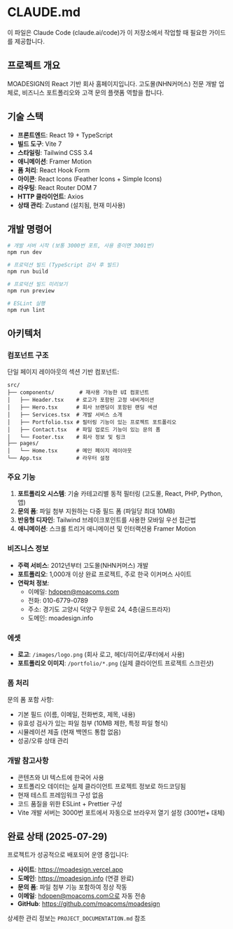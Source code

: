 # CLAUDE.md

이 파일은 Claude Code (claude.ai/code)가 이 저장소에서 작업할 때 필요한 가이드를 제공합니다.

## 프로젝트 개요

MOADESIGN의 React 기반 회사 홈페이지입니다. 고도몰(NHN커머스) 전문 개발 업체로, 비즈니스 포트폴리오와 고객 문의 플랫폼 역할을 합니다.

## 기술 스택

- **프론트엔드**: React 19 + TypeScript
- **빌드 도구**: Vite 7
- **스타일링**: Tailwind CSS 3.4
- **애니메이션**: Framer Motion
- **폼 처리**: React Hook Form
- **아이콘**: React Icons (Feather Icons + Simple Icons)
- **라우팅**: React Router DOM 7
- **HTTP 클라이언트**: Axios
- **상태 관리**: Zustand (설치됨, 현재 미사용)

## 개발 명령어

```bash
# 개발 서버 시작 (보통 3000번 포트, 사용 중이면 3001번)
npm run dev

# 프로덕션 빌드 (TypeScript 검사 후 빌드)
npm run build

# 프로덕션 빌드 미리보기
npm run preview

# ESLint 실행
npm run lint
```

## 아키텍처

### 컴포넌트 구조
단일 페이지 레이아웃의 섹션 기반 컴포넌트:

```
src/
├── components/        # 재사용 가능한 UI 컴포넌트
│   ├── Header.tsx    # 로고가 포함된 고정 네비게이션
│   ├── Hero.tsx      # 회사 브랜딩이 포함된 랜딩 섹션
│   ├── Services.tsx  # 개발 서비스 소개
│   ├── Portfolio.tsx # 필터링 기능이 있는 프로젝트 포트폴리오
│   ├── Contact.tsx   # 파일 업로드 기능이 있는 문의 폼
│   └── Footer.tsx    # 회사 정보 및 링크
├── pages/
│   └── Home.tsx      # 메인 페이지 레이아웃
└── App.tsx           # 라우터 설정
```

### 주요 기능

1. **포트폴리오 시스템**: 기술 카테고리별 동적 필터링 (고도몰, React, PHP, Python, 앱)
2. **문의 폼**: 파일 첨부 지원하는 다중 필드 폼 (파일당 최대 10MB)
3. **반응형 디자인**: Tailwind 브레이크포인트를 사용한 모바일 우선 접근법
4. **애니메이션**: 스크롤 트리거 애니메이션 및 인터랙션용 Framer Motion

### 비즈니스 정보

- **주력 서비스**: 2012년부터 고도몰(NHN커머스) 개발
- **포트폴리오**: 1,000개 이상 완료 프로젝트, 주로 한국 이커머스 사이트
- **연락처 정보**: 
  - 이메일: hdopen@moacoms.com
  - 전화: 010-6779-0789
  - 주소: 경기도 고양시 덕양구 무원로 24, 4층(골드프라자)
  - 도메인: moadesign.info

### 에셋

- **로고**: `/images/logo.png` (회사 로고, 헤더/히어로/푸터에서 사용)
- **포트폴리오 이미지**: `/portfolio/*.png` (실제 클라이언트 프로젝트 스크린샷)

### 폼 처리

문의 폼 포함 사항:
- 기본 필드 (이름, 이메일, 전화번호, 제목, 내용)
- 유효성 검사가 있는 파일 첨부 (10MB 제한, 특정 파일 형식)
- 시뮬레이션 제출 (현재 백엔드 통합 없음)
- 성공/오류 상태 관리

### 개발 참고사항

- 콘텐츠와 UI 텍스트에 한국어 사용
- 포트폴리오 데이터는 실제 클라이언트 프로젝트 정보로 하드코딩됨
- 현재 테스트 프레임워크 구성 없음
- 코드 품질을 위한 ESLint + Prettier 구성
- Vite 개발 서버는 3000번 포트에서 자동으로 브라우저 열기 설정 (3001번+ 대체)

## 완료 상태 (2025-07-29)
프로젝트가 성공적으로 배포되어 운영 중입니다:
- **사이트**: https://moadesign.vercel.app
- **도메인**: https://moadesign.info (연결 완료)
- **문의 폼**: 파일 첨부 기능 포함하여 정상 작동
- **이메일**: hdopen@moacoms.com으로 자동 전송
- **GitHub**: https://github.com/moacoms/moadesign

상세한 관리 정보는 `PROJECT_DOCUMENTATION.md` 참조